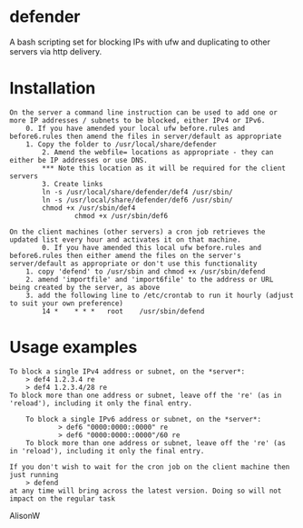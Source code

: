 # defender
A bash scripting set for blocking IPs with ufw and duplicating to other servers via http delivery.

Installation
============

	On the server a command line instruction can be used to add one or more IP addresses / subnets to be blocked, either IPv4 or IPv6.
		0. If you have amended your local ufw before.rules and before6.rules then amend the files in server/default as appropriate
		1. Copy the folder to /usr/local/share/defender
        	2. Amend the webfile= locations as appropriate - they can either be IP addresses or use DNS.
			*** Note this location as it will be required for the client servers
	        3. Create links
			ln -s /usr/local/share/defender/def4 /usr/sbin/
			ln -s /usr/local/share/defender/def6 /usr/sbin/
			chmod +x /usr/sbin/def4
	                chmod +x /usr/sbin/def6

	On the client machines (other servers) a cron job retrieves the updated list every hour and activates it on that machine.
        	0. If you have amended this local ufw before.rules and before6.rules then either amend the files on the server's server/default as appropriate or don't use this functionality
		1. copy 'defend' to /usr/sbin and chmod +x /usr/sbin/defend
		2. amend 'importfile' and 'import6file' to the address or URL being created by the server, as above
		3. add the following line to /etc/crontab to run it hourly (adjust to suit your own preference)
			14 *    * * *   root    /usr/sbin/defend

Usage examples
==============

	To block a single IPv4 address or subnet, on the *server*:
		> def4 1.2.3.4 re
		> def4 1.2.3.4/28 re
	To block more than one address or subnet, leave off the 're' (as in 'reload'), including it only the final entry.

        To block a single IPv6 address or subnet, on the *server*:
                > def6 "0000:0000::0000" re   
                > def6 "0000:0000::0000"/60 re
        To block more than one address or subnet, leave off the 're' (as in 'reload'), including it only the final entry.

	If you don't wish to wait for the cron job on the client machine then just running
		> defend
	at any time will bring across the latest version. Doing so will not impact on the regular task


AlisonW
